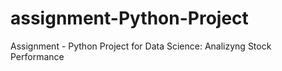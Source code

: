 # assignment-Python-Project
Assignment - Python Project for Data Science: Analizyng Stock Performance
